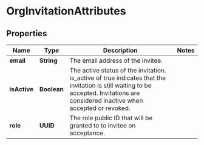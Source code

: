 

# OrgInvitationAttributes


## Properties

| Name | Type | Description | Notes |
|------------ | ------------- | ------------- | -------------|
|**email** | **String** | The email address of the invitee. |  |
|**isActive** | **Boolean** | The active status of the invitation. is_active of true indicates that the invitation is still waiting to be accepted. Invitations are considered inactive when accepted or revoked.  |  |
|**role** | **UUID** | The role public ID that will be granted to to invitee on acceptance. |  |



